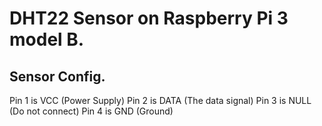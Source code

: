 # DHT22 Sensor on Raspberry Pi 3 model B.

## Sensor Config.

Pin 1 is VCC (Power Supply)
Pin 2 is DATA (The data signal)
Pin 3 is NULL (Do not connect)
Pin 4 is GND (Ground)

